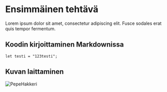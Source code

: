 # Ensimmäinen tehtävä

Lorem ipsum dolor sit amet, consectetur adipiscing elit. Fusce sodales erat quis tempor fermentum. 

## Koodin kirjoittaminen Markdownissa

    let testi = "123testi";

## Kuvan laittaminen

![PepeHakkeri](https://i.imgur.com/zabyPE5.jpeg)



